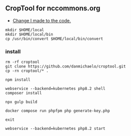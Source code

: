 ## CropTool for nccommons.org
* [Change I made to the code.](https://github.com/MrIbrahem/nccroptool/pull/2/files)

```
mkdir $HOME/local
mkdir $HOME/local/bin
cp /usr/bin/convert $HOME/local/bin/convert

```

### install


```
rm -rf croptool
git clone https://github.com/danmichaelo/croptool.git
cp -rn croptool/* .
```

```
npm install
```

```
webservice --backend=kubernetes php8.2 shell
composer install
```

```
npx gulp build

docker compose run phpfpm php generate-key.php

exit
```

```
webservice --backend=kubernetes php8.2 start
```
